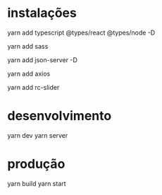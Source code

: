 # instalações

yarn add typescript @types/react @types/node -D 

yarn add sass

yarn add json-server -D

yarn add axios

yarn add rc-slider

# desenvolvimento

yarn dev
yarn server

# produção

yarn build
yarn start